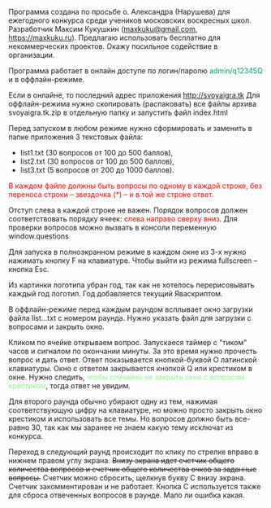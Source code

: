Программа создана по просьбе о. Александра (Нарушева) для ежегодного конкурса среди учеников московских воскресных школ. Разработчик Максим Кукушкин (maxkuku@gmail.com, https://maxkuku.ru). Предлагаю использовать бесплатно для некоммерческих проектов. Окажу посильное содействие в организации.


Программа работает в онлайн доступе по логин/паролю <font color="#069875">admin/q12345Q</font> и в оффлайн-режиме.



Если в онлайне, то последний адрес приложения <font color="lightblue">http://svoyaigra.tk </font>
Для оффлайн-режима нужно скопировать (распаковать) все файлы архива svoyaigra.tk.zip в отдельную папку и запустить файл index.html




Перед запуском в любом режиме нужно сформировать и заменить в папке приложения 3 текстовых файла:
<ul><li>list1.txt (30 вопросов от 100 до 500 баллов),</li>
<li>list2.txt (30 вопросов от 100 до 500 баллов),</li>
<li>list3.txt (5 вопросов от 200 до 1000 баллов).</li></ul>

<font color="red">В каждом файле должны быть вопросы по одному в каждой строке, без переноса строки –  звездочка (*) – и в той же строке ответ.</font> 



Отступ слева в каждой строке не важен. Порядок вопросов должен соответствовать порядку ячеек: <font color="red">слева направо сверху вниз.</font> Для проверки вопросов можно вызвать в консоли переменную window.questions 



Для запуска в полноэкранном режиме в каждом окне из 3-х нужно нажимать кнопку F на клавиатуре. Чтобы выйти из режима fullscreen – кнопка Esc.


Из картинки логотипа убран год, так как не хотелось перерисовывать каждый год логотип. Год добавляется текущий Яваскриптом.


В оффлайн-режиме перед каждым раундом всплывает окно загрузки файла list...txt с номером раунда. Нужно указать файл для загрузки с вопросами и закрыть окно.


Кликом по ячейке открываем вопрос. Запускаеся таймер с "тиком" часов и сигналом по окончании минуты. За это время нужно прочесть вопрос и дать ответ. Ответ показывается кнопкой-буквой O латинской клавиатуры. Окно с ответом закрывается кнопкой Q или крестиком в окне. Нужно следить, <font color="lightgreen">чтобы случайно не закрыть окно с вопросом крестиком</font>, тогда ответ не увидим.


Для второго раунда обычно убирают одну из тем, нажимая соответствующую цифру на клавиатуре, но можно просто закрыть окно крестиком и использовать все темы. Но вопросов должно быть все-равно 30, так как мы заранее не знаем какую тему исключат из конкурса.


Переход в следующий раунд происходит по клику по стрелке вправо в нижнем правом углу экрана. <s>Внизу экрана идет счетчик общего количества вопросов и счетчик общего количества очков за заданные вопросы.</s> Счетчик можно сбросить, щелкнув букву С внизу экрана. Счетчик закомментирован и не работает. Кнопка С используется также для сброса отвеченных вопросов в раунде. Мало ли ошибка какая.

